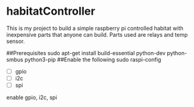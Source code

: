 # habitatController
This is my project to build a simple raspberry pi controlled habitat with inexpensive parts that anyone can build. Parts
used are relays and temp sensor.

##Prerequisites
    sudo apt-get install build-essential python-dev python-smbus python3-pip
##Enable the following
    sudo raspi-config
- [ ] gpio
- [ ] i2c
- [ ] spi

enable gpio, i2c, spi